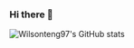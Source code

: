 ### Hi there 👋

![Wilsonteng97's GitHub stats](https://github-readme-stats.vercel.app/api?username=wilsonteng97&show_icons=true)

<!--
**wilsonteng97/wilsonteng97** is a ✨ _special_ ✨ repository because its `README.md` (this file) appears on your GitHub profile.

Here are some ideas to get you started:

- 🔭 I’m currently working on ...
- 🌱 I’m currently learning ...
- 👯 I’m looking to collaborate on ...
- 🤔 I’m looking for help with ...
- 💬 Ask me about ...
- 📫 How to reach me: ...
- 😄 Pronouns: ...
- ⚡ Fun fact: ...
-->

